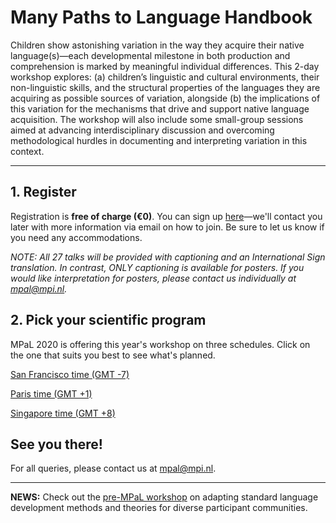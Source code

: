 # Many Paths to Language Handbook

<!--### *If you experience any (technical) problems during this conference, click [here](./mpal/troubleshooting.md) for help.*-->

<!--<img src="./mpal/MPaL.png" width="25%">-->

Children show astonishing variation in the way they acquire their native language(s)—each developmental milestone in both production and comprehension is marked by meaningful individual differences. This 2-day workshop explores: (a) children’s linguistic and cultural environments, their non-linguistic skills, and the structural properties of the languages they are acquiring as possible sources of variation, alongside (b) the implications of this variation for the mechanisms that drive and support native language acquisition. The workshop will also include some small-group sessions aimed at advancing interdisciplinary discussion and overcoming methodological hurdles in documenting and interpreting variation in this context.

---
## 1. Register

Registration is **free of charge (€0)**. You can sign up [here](https://www.mpi.nl/page/mpal-registration-remote-attendance)—we'll contact you later with more information via email on how to join. Be sure to let us know if you need any accommodations.

_NOTE: All 27 talks will be provided with captioning and an International Sign translation. In contrast, ONLY captioning is available for posters. If you would like interpretation for posters, please contact us individually at [mpal@mpi.nl](mailto:mpal@mpi.nl)._

## 2. Pick your scientific program

MPaL 2020 is offering this year's workshop on three schedules. Click on the one that suits you best to see what's planned.

[San Francisco time (GMT -7)](./MPaL_handbook_SF.md)

[Paris time (GMT +1)](./MPaL_handbook_Paris.md)

[Singapore time (GMT +8)](./MPaL_handbook_Singapore.md)

## See you there!
For all queries, please contact us at [mpal@mpi.nl](mailto:mpal@mpi.nl).

---

**NEWS:** Check out the [pre-MPaL workshop](./mpal/preworkshop/preMPaL-workshop.md) on adapting standard language development methods and theories for diverse participant communities.

<!--
## Acknowledgements

Insert text here
-->

